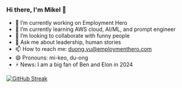 ### Hi there, I'm Mikel 👋

- 🔭 I’m currently working on Employment Hero
- 🌱 I’m currently learning AWS cloud, AI/ML, and prompt engineer
- 👯 I’m looking to collaborate with funny people
- 💬 Ask me about leadership, human stories
- 📫 How to reach me: duong.vu@employmenthero.com
- 😄 Pronouns: mi-keo, du-ong
- ⚡ News: I am a big fan of Ben and Elon in 2024

[![GitHub Streak](https://streak-stats.demolab.com/?user=vutienduongeh&theme=dark)](https://git.io/streak-stats)
